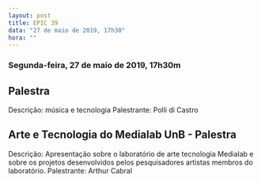 ```yaml
---
layout: post
title: EPIC 39
data: "27 de maio de 2019, 17h30"
hora: ""
---
```


### Segunda-feira, 27 de maio de 2019, 17h30m

## Palestra
Descrição: música e tecnologia
Palestrante: Polli di Castro

## Arte e Tecnologia do Medialab UnB - Palestra
Descrição: Apresentação sobre o laboratório de arte tecnologia Medialab e sobre os projetos desenvolvidos pelos pesquisadores artistas membros do laboratório.
Palestrante: Arthur Cabral

